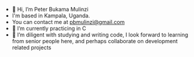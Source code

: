 - 👋 Hi, I’m Peter Bukama Mulinzi
- I'm based in Kampala, Uganda.
- You can contact me at pbmulinzi@gmail.com
- 🌱 I’m currently practicing in C
- 💞️ I’m diligent with studying and writing code, I look forward to learning from senior people here, and perhaps collaborate on development related projects

<!---
pbmulinzi/pbmulinzi is a ✨ special ✨ repository because its `README.md` (this file) appears on your GitHub profile.
You can click the Preview link to take a look at your changes.
--->
